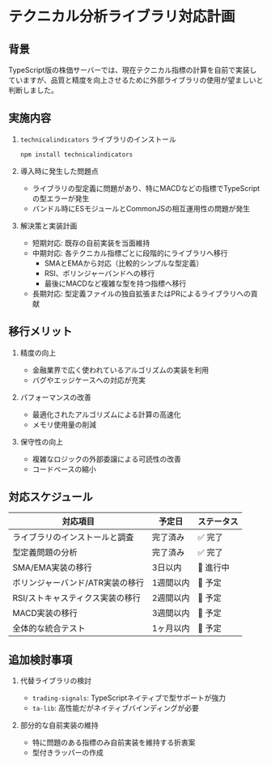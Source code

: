 # テクニカル分析ライブラリ対応計画

## 背景

TypeScript版の株価サーバーでは、現在テクニカル指標の計算を自前で実装していますが、品質と精度を向上させるために外部ライブラリの使用が望ましいと判断しました。

## 実施内容

1. `technicalindicators` ライブラリのインストール
    ```bash
    npm install technicalindicators
    ```

2. 導入時に発生した問題点
    - ライブラリの型定義に問題があり、特にMACDなどの指標でTypeScriptの型エラーが発生
    - バンドル時にESモジュールとCommonJSの相互運用性の問題が発生

3. 解決策と実装計画
    - 短期対応: 既存の自前実装を当面維持
    - 中期対応: 各テクニカル指標ごとに段階的にライブラリへ移行
      - SMAとEMAから対応（比較的シンプルな型定義）
      - RSI、ボリンジャーバンドへの移行
      - 最後にMACDなど複雑な型を持つ指標へ移行
    - 長期対応: 型定義ファイルの独自拡張またはPRによるライブラリへの貢献

## 移行メリット

1. 精度の向上
   - 金融業界で広く使われているアルゴリズムの実装を利用
   - バグやエッジケースへの対応が充実

2. パフォーマンスの改善
   - 最適化されたアルゴリズムによる計算の高速化
   - メモリ使用量の削減

3. 保守性の向上
   - 複雑なロジックの外部委譲による可読性の改善
   - コードベースの縮小

## 対応スケジュール

| 対応項目                     | 予定日       | ステータス |
|-----------------------------|------------|---------|
| ライブラリのインストールと調査     | 完了済み     | ✅ 完了   |
| 型定義問題の分析               | 完了済み     | ✅ 完了   |
| SMA/EMA実装の移行             | 3日以内     | 🔄 進行中 |
| ボリンジャーバンド/ATR実装の移行   | 1週間以内    | 📅 予定   |
| RSI/ストキャスティクス実装の移行   | 2週間以内    | 📅 予定   |
| MACD実装の移行                | 3週間以内    | 📅 予定   |
| 全体的な統合テスト              | 1ヶ月以内    | 📅 予定   |

## 追加検討事項

1. 代替ライブラリの検討
   - `trading-signals`: TypeScriptネイティブで型サポートが強力
   - `ta-lib`: 高性能だがネイティブバインディングが必要

2. 部分的な自前実装の維持
   - 特に問題のある指標のみ自前実装を維持する折衷案
   - 型付きラッパーの作成 